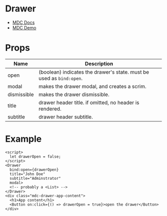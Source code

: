 # Drawer
- [MDC Docs](https://material.io/develop/web/components/drawers/)
- [MDC Demo](https://material-components.github.io/material-components-web-catalog/#/component/drawer)

# Props
| Name | Description
| --- | ---
| open | (boolean) indicates the drawer's state. must be used as `bind:open`.
| modal | makes the drawer modal, and creates a scrim.
| dismissible | makes the drawer dismissible.
| title | drawer header title. if omitted, no header is rendered.
| subtitle | drawer header subtitle.

# Example
```svelte
<script>
  let drawerOpen = false;
</script>
<Drawer
  bind:open={drawerOpen}
  title="John Doe"
  subtitle="Adminstrator"
  modal>
  <!-- probably a <List> -->
</Drawer>
<div class="mdc-drawer-app-content">
  <h1>App content</h1>
  <Button on:click={() => drawerOpen = true}>open the drawer</Button>
</div>
```
